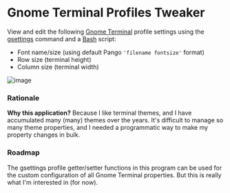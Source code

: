 # Gnome Terminal Profiles Tweaker

View and edit the following [Gnome Terminal](https://en.wikipedia.org/wiki/GNOME_Terminal) profile settings using the [gsettings](https://wiki.gnome.org/HowDoI/GSettings) command and a [Bash](https://en.wikipedia.org/wiki/Bash_(Unix_shell)) script:
- Font name/size (using default Pango `'filename fontsize'` format)
- Row size (terminal height)
- Column size (terminal width)

![image](https://user-images.githubusercontent.com/10182110/145905455-5f94f57d-992d-4dab-a4e4-006a012ddbbc.png)

### Rationale

**Why this application?** Because I like terminal themes, and I have accumulated many (many) themes over the years. It's difficult to manage so many theme properties, and I needed a programmatic way to make my property changes in bulk.

### Roadmap

The gsettings profile getter/setter functions in this program can be used for the custom configuration of all Gnome Terminal properties. But this is really what I'm interested in (for now).
